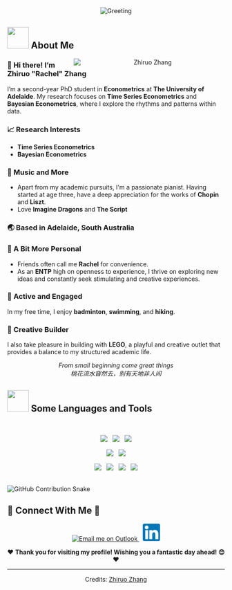 <div align="center">
  <img src="https://readme-typing-svg.herokuapp.com?font=Architects+Daughter&amp;color=%2338C2FF&amp;size=40&amp;center=true&amp;vCenter=true&amp;height=60&amp;width=600&amp;lines=Hello!+I'm+Zhiruo+Zhang+!;张芷若，业余钢琴家！" alt="Greeting">
</div>

<h2 id="-about-me"><img src="https://raw.githubusercontent.com/nixin72/nixin72/master/wave.gif" width="50px" height="50px"> About Me</h2>

<div align="center">
  <img src="https://i.pinimg.com/originals/df/1a/ff/df1aff8395678d11b99b575f0e3b19d5.gif" width="350" align="right" alt="Zhiruo Zhang">
</div>

### 👋 Hi there! I’m Zhiruo "Rachel" Zhang
I’m a second-year PhD student in **Econometrics** at **The University of Adelaide**. My research focuses on **Time Series Econometrics** and **Bayesian Econometrics**, where I explore the rhythms and patterns within data.

### 📈 Research Interests
- **Time Series Econometrics**
- **Bayesian Econometrics**

### 🎹 Music and More
- Apart from my academic pursuits, I'm a passionate pianist. Having started at age three, have a deep appreciation for the works of **Chopin** and **Liszt**.
- Love **Imagine Dragons** and **The Script**

### 🌏 Based in Adelaide, South Australia

### 💬 A Bit More Personal
- Friends often call me **Rachel** for convenience.
- As an **ENTP** high on openness to experience, I thrive on exploring new ideas and constantly seek stimulating and creative experiences.

### 🏸 Active and Engaged
In my free time, I enjoy **badminton**, **swimming**, and **hiking**.

### 🧱 Creative Builder
I also take pleasure in building with **LEGO**, a playful and creative outlet that provides a balance to my structured academic life.




<div align="center">
  <em>From small beginning come great things</em>
</div>

<div align="center">
  <em>桃花流水窅然去，别有天地非人间 </em>
</div>

<h2 id="-some-languages-and-tools"><img src="https://media2.giphy.com/media/QssGEmpkyEOhBCb7e1/giphy.gif?cid=ecf05e47a0n3gi1bfqntqmob8g9aid1oyj2wr3ds3mg700bl&amp;rid=giphy.gif" width="50px" height="50px"> Some Languages and Tools</h2>
<br>
<p align="center">
  <img src="https://img.shields.io/badge/MATLAB-0076A8?style=for-the-badge&logo=mathworks&logoColor=white" height="25">
  &nbsp;
 <img src="https://img.shields.io/badge/R-276DC3?style=for-the-badge&logo=r&logoColor=white" height="25">
  &nbsp; 
  <img src="https://img.shields.io/badge/Stata-1F4E5F?style=for-the-badge&logo=stata&logoColor=white" height="25">  
  </p>
<p align="center">
<img src="https://img.shields.io/badge/Julia-9558B2?style=for-the-badge&logo=julia&logoColor=white" height="25">  
  &nbsp;
<img src="https://img.shields.io/badge/Python-3776AB?style=for-the-badge&amp;logo=python&amp;logoColor=white" height="25">

<p align="center">
    <img src="https://img.shields.io/badge/conda-342B029.svg?&amp;style=for-the-badge&amp;logo=anaconda&amp;logoColor=white" height="25">
&nbsp;
  <img src="https://img.shields.io/badge/sublime_text-%23575757.svg?&amp;style=for-the-badge&amp;logo=sublime-text&amp;logoColor=important" height="25">
&nbsp;
  <img src="https://img.shields.io/badge/Visual_Studio_Code-0078D4?style=for-the-badge&amp;logo=visual%20studio%20code&amp;logoColor=white" height="25">
&nbsp;
  <img src=" https://img.shields.io/badge/Git-Proficient-green?style=flat-square&logo=git" height="25">
 
</p>
<br>

<picture>
  <source media="(prefers-color-scheme: dark)" srcset="https://raw.githubusercontent.com/zzhrachel/zzhrachel/output/dist/github-contribution-grid-snake-dark.svg">
  <source media="(prefers-color-scheme: light)" srcset="https://raw.githubusercontent.com/zzhrachel/zzhrachel/output/dist/github-contribution-grid-snake.svg">
  <img alt="GitHub Contribution Snake" src="https://raw.githubusercontent.com/zzhrachel/zzhrachel/output/dist/github-contribution-grid-snake.svg">
</picture>


<br>
<h2>🌟 Connect With Me 🌟</h2>
<p align="center">
  <a href="mailto:zhiruo.zhang@adelaide.edu.au">
    <img src="https://img.shields.io/badge/Microsoft_Outlook-0078D4?style=for-the-badge&logo=microsoft-outlook&logoColor=white" alt="Email me on Outlook">
  </a> &nbsp;
  <a href="https://www.linkedin.com/in/zhiruo-zhang-016b86179/" target="_blank">
    <img src="https://github.com/SatYu26/SatYu26/blob/master/Assets/Linkedin.svg" width="40px" alt="LinkedIn">
  </a>
</p>



<div align="center">
  ❤️ <b>Thank you for visiting my profile! Wishing you a fantastic day ahead! 😊</b> ❤️
</div>

---

<p align="center">Credits: <a href="https://github.com/zzhrachel">Zhiruo Zhang</a></p>
